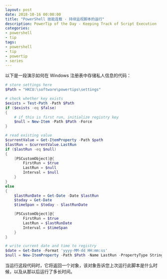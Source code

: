 ```yaml
---
layout: post
date: 2018-10-16 00:00:00
title: "PowerShell 技能连载 - 持续监视脚本的运行"
description: PowerTip of the Day - Keeping Track of Script Execution
categories:
- powershell
- tip
tags:
- powershell
- tip
- powertip
- series
---
```

以下是一段演示如何在 Windows 注册表中存储私人信息的代码：

```powershell
# store settings here
$Path = "HKCU:\software\powertips\settings"

# check whether key exists
$exists = Test-Path -Path $Path
if ($exists -eq $false)
{
    # if this is first run, initialize registry key
    $null = New-Item -Path $Path -Force
}

# read existing value
$currentValue = Get-ItemProperty -Path $path
$lastRun = $currentValue.LastRun
if ($lastRun -eq $null)
{
    [PSCustomObject]@{
        FirstRun = $true
        LastRun = $null
        Interval = $null
    }
}
else
{
    $lastRunDate = Get-Date -Date $lastRun
    $today = Get-Date
    $timeSpan = $today - $lastRunDate

    [PSCustomObject]@{
        FirstRun = $true
        LastRun = $lastRunDate
        Interval = $timeSpan
    }
}

# write current date and time to registry
$date = Get-Date -Format 'yyyy-MM-dd HH:mm:ss'
$null = New-ItemProperty -Path $Path -Name LastRun -PropertyType String -Value $date -Force
```

当运行这段代码时，它将返回一个对象，该对象告诉您上次运行此脚本是什么时候，以及从那以后运行了多长时间。

<!--本文国际来源：[Keeping Track of Script Execution](http://community.idera.com/powershell/powertips/b/tips/posts/keeping-track-of-script-execution)-->
